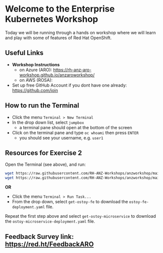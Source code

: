 # Welcome to the Enterprise Kubernetes Workshop

Today we will be running through a hands on workshop where we will learn and play with some of features of Red Hat OpenShift.
 
## Useful Links

- **Workshop Instructions**
    - on Azure (ARO): https://rh-anz-aro-workshop.github.io/anzaroworkshop/
    - on AWS (ROSA): 
- Set up free GitHub Account if you dont have one already: https://github.com/join

## How to run the Terminal
- Click the menu `Terminal > New Terminal`
- In the drop down list, select `jumpbox`
    - a terminal pane should open at the bottom of the screen
- Click on the terminal pane and type `oc whoami` then press `ENTER`
    - you should see your username, e.g. `user1`


## Resources for Exercise 2

Open the Terminal (see above), and run: 

```zsh
wget https://raw.githubusercontent.com/RH-ANZ-Workshops/anzworkshop/main/yaml/ostoy-fe-deployment.yaml
wget https://raw.githubusercontent.com/RH-ANZ-Workshops/anzworkshop/main/yaml/ostoy-microservice-deployment.yaml
```

**OR** 
- Click the menu `Terminal > Run Task...`
- From the drop down, select `get-ostoy-fe` to download the `ostoy-fe-deployment.yaml` file. 

Repeat the first step above and select `get-ostoy-microservice` to download the `ostoy-microservice-deployment.yaml` file.



## Feedback Survey link: https://red.ht/FeedbackARO

